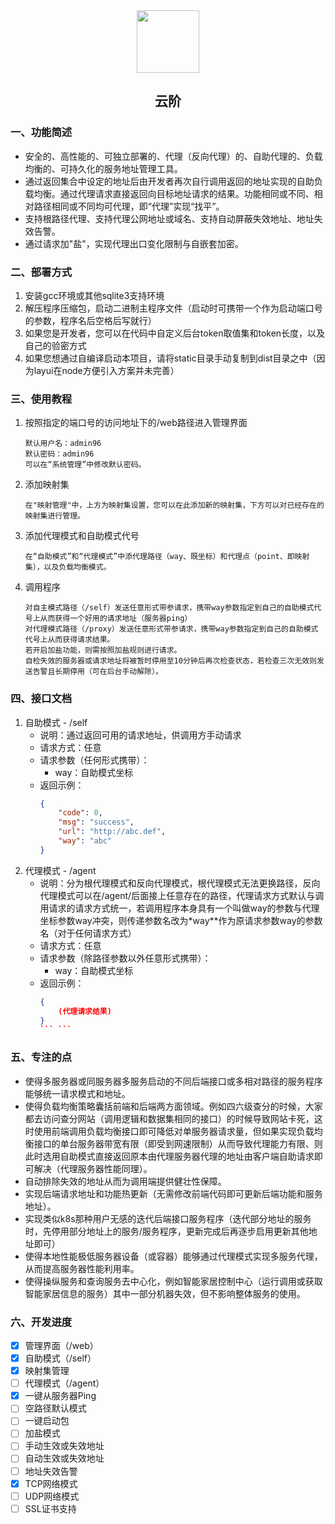 <div align=center>
<img src="https://s2.loli.net/2024/03/17/o3R6NUMbxwEd1zQ.jpg" style="width:100px;"/>
<h2>云阶</h2>
</div>

### 一、功能简述
- 安全的、高性能的、可独立部署的、代理（反向代理）的、自助代理的、负载均衡的、可持久化的服务地址管理工具。
- 通过返回集合中设定的地址后由开发者再次自行调用返回的地址实现的自助负载均衡。通过代理请求直接返回向目标地址请求的结果。功能相同或不同、相对路径相同或不同均可代理，即“代理”实现“找平”。
- 支持根路径代理、支持代理公网地址或域名、支持自动屏蔽失效地址、地址失效告警。
- 通过请求加"盐"，实现代理出口变化限制与自嵌套加密。

### 二、部署方式
1. 安装gcc环境或其他sqlite3支持环境
2. 解压程序压缩包，启动二进制主程序文件（启动时可携带一个作为启动端口号的参数，程序名后空格后写就行）
3. 如果您是开发者，您可以在代码中自定义后台token取值集和token长度，以及自己的验密方式
4. 如果您想通过自编译启动本项目，请将static目录手动复制到dist目录之中（因为layui在node方便引入方案并未完善）

### 三、使用教程
1. 按照指定的端口号的访问地址下的/web路径进入管理界面
    ```
    默认用户名：admin96
    默认密码：admin96
    可以在“系统管理”中修改默认密码。
    ```
2. 添加映射集
   ```
   在"映射管理"中，上方为映射集设置，您可以在此添加新的映射集，下方可以对已经存在的映射集进行管理。
   ```
3. 添加代理模式和自助模式代号
    ```
    在“自助模式”和“代理模式”中添代理路径（way、既坐标）和代理点（point、即映射集），以及负载均衡模式。
    ```
4. 调用程序
    ```
    对自主模式路径（/self）发送任意形式带参请求，携带way参数指定到自己的自助模式代号上从而获得一个好用的请求地址（服务器ping）
    对代理模式路径（/proxy）发送任意形式带参请求，携带way参数指定到自己的自助模式代号上从而获得请求结果。
    若开启加盐功能，则需按照加盐规则进行请求。
    自检失效的服务器或请求地址将被暂时停用至10分钟后再次检查状态，若检查三次无效则发送告警且长期停用（可在后台手动解除）。
    ```

### 四、接口文档
1. 自助模式 - /self
    - 说明：通过返回可用的请求地址，供调用方手动请求
    - 请求方式：任意
    - 请求参数（任何形式携带）：
      - way：自助模式坐标
    - 返回示例：
        ```json
        {
            "code": 0,
            "msg": "success",
            "url": "http://abc.def",
            "way": "abc"
        }
        ```
2. 代理模式 - /agent
    - 说明：分为根代理模式和反向代理模式，根代理模式无法更换路径，反向代理模式可以在/agent/后面接上任意存在的路径，代理请求方式默认与调用请求的请求方式统一，若调用程序本身具有一个叫做way的参数与代理坐标参数way冲突，则传递参数名改为*way**作为原请求参数way的参数名（对于任何请求方式）
    - 请求方式：任意
    - 请求参数（除路径参数以外任意形式携带）：
      - way：自助模式坐标
    - 返回示例：
        ```json
        {
            (代理请求结果)
        }
        ``` ```


### 五、专注的点
- 使得多服务器或同服务器多服务启动的不同后端接口或多相对路径的服务程序能够统一请求模式和地址。
- 使得负载均衡策略囊括前端和后端两方面领域。例如四六级查分的时候，大家都去访问查分网站（调用逻辑和数据集相同的接口）的时候导致网站卡死，这时使用前端调用负载均衡接口即可降低对单服务器请求量，但如果实现负载均衡接口的单台服务器带宽有限（即受到网速限制）从而导致代理能力有限、则此时选用自助模式直接返回原本由代理服务器代理的地址由客户端自助请求即可解决（代理服务器性能同理）。
- 自动排除失效的地址从而为调用端提供健壮性保障。
- 实现后端请求地址和功能热更新（无需修改前端代码即可更新后端功能和服务地址）。
- 实现类似k8s那种用户无感的迭代后端接口服务程序（迭代部分地址的服务时，先停用部分地址上的服务/服务程序，更新完成后再逐步启用更新其他地址即可）
- 使得本地性能极低服务器设备（或容器）能够通过代理模式实现多服务代理，从而提高服务器性能利用率。
- 使得操纵服务和查询服务去中心化，例如智能家居控制中心（运行调用或获取智能家居信息的服务）其中一部分机器失效，但不影响整体服务的使用。

### 六、开发进度
- [X] 管理界面（/web）
- [X] 自助模式（/self）
- [X] 映射集管理
- [ ] 代理模式（/agent）
- [X] 一键从服务器Ping
- [ ] 空路径默认模式
- [ ] 一键启动包
- [ ] 加盐模式
- [ ] 手动生效或失效地址
- [ ] 自动生效或失效地址
- [ ] 地址失效告警
- [X] TCP网络模式
- [ ] UDP网络模式
- [ ] SSL证书支持
